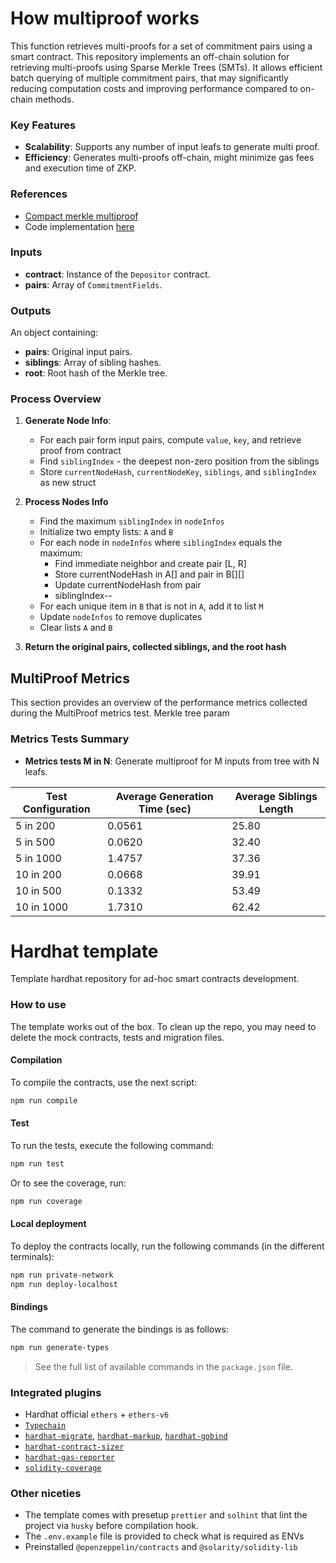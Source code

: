 # How multiproof works

This function retrieves multi-proofs for a set of commitment pairs using a smart contract.
This repository implements an off-chain solution for retrieving multi-proofs using Sparse Merkle Trees (SMTs). 
It allows efficient batch querying of multiple commitment pairs, that may significantly reducing computation costs and 
improving performance compared to on-chain methods.

### Key Features
- **Scalability**: Supports any number of input leafs to generate multi proof.
- **Efficiency**: Generates multi-proofs off-chain, might minimize gas fees and execution time of ZKP.

### References
- [Compact merkle multiproof](https://arxiv.org/pdf/2002.07648)
- Code implementation [here](test/helpers/smt-multoproof-helper.ts)

### Inputs
- **contract**: Instance of the `Depositor` contract.
- **pairs**: Array of `CommitmentFields`.

### Outputs
An object containing:
- **pairs**: Original input pairs.
- **siblings**: Array of sibling hashes.
- **root**: Root hash of the Merkle tree.

### Process Overview
1. **Generate Node Info**:
    - For each pair form input pairs, compute `value`, `key`, and retrieve proof from contract
    - Find `siblingIndex` - the deepest non-zero position from the siblings
    - Store `currentNodeHash`, `currentNodeKey`, `siblings`, and `siblingIndex` as new struct

2. **Process Nodes Info**
    - Find the maximum `siblingIndex` in `nodeInfos`
    - Initialize two empty lists: `A` and `B`
    - For each node in `nodeInfos` where `siblingIndex` equals the maximum:
        - Find immediate neighbor and create pair [L, R]
        - Store currentNodeHash in A[] and pair in B[][]
        - Update currentNodeHash from pair
        - siblingIndex--
    - For each unique item in `B` that is not in `A`, add it to list `M`
    - Update `nodeInfos` to remove duplicates
    - Clear lists `A` and `B`

3. **Return the original pairs, collected siblings, and the root hash**

## MultiProof Metrics

This section provides an overview of the performance metrics collected during the MultiProof metrics test. Merkle tree param

### Metrics Tests Summary

- **Metrics tests M in N**: Generate multiproof for M inputs from tree with N leafs.

| Test Configuration | Average Generation Time (sec) | Average Siblings Length |
|--------------------|-------------------------------|-------------------------|
| 5 in 200           | 0.0561                        | 25.80                   |
| 5 in 500           | 0.0620                        | 32.40                   |
| 5 in 1000          | 1.4757                        | 37.36                   |
| 10 in 200          | 0.0668                        | 39.91                   |
| 10 in 500          | 0.1332                        | 53.49                   |
| 10 in 1000         | 1.7310                        | 62.42                   |

# Hardhat template 

Template hardhat repository for ad-hoc smart contracts development.

### How to use

The template works out of the box. To clean up the repo, you may need to delete the mock contracts, tests and migration files.

#### Compilation

To compile the contracts, use the next script:

```bash
npm run compile
```

#### Test

To run the tests, execute the following command:

```bash
npm run test
```

Or to see the coverage, run:

```bash
npm run coverage
```

#### Local deployment

To deploy the contracts locally, run the following commands (in the different terminals):

```bash
npm run private-network
npm run deploy-localhost
```

#### Bindings

The command to generate the bindings is as follows:

```bash
npm run generate-types
```

> See the full list of available commands in the `package.json` file.

### Integrated plugins

- Hardhat official `ethers` + `ethers-v6`
- [`Typechain`](https://www.npmjs.com/package/@typechain/hardhat)
- [`hardhat-migrate`](https://www.npmjs.com/package/@solarity/hardhat-migrate), [`hardhat-markup`](https://www.npmjs.com/package/@solarity/hardhat-markup), [`hardhat-gobind`](https://www.npmjs.com/package/@solarity/hardhat-gobind)
- [`hardhat-contract-sizer`](https://www.npmjs.com/package/hardhat-contract-sizer)
- [`hardhat-gas-reporter`](https://www.npmjs.com/package/hardhat-gas-reporter)
- [`solidity-coverage`](https://www.npmjs.com/package/solidity-coverage)

### Other niceties

- The template comes with presetup `prettier` and `solhint` that lint the project via `husky` before compilation hook.
- The `.env.example` file is provided to check what is required as ENVs
- Preinstalled `@openzeppelin/contracts` and `@solarity/solidity-lib`
